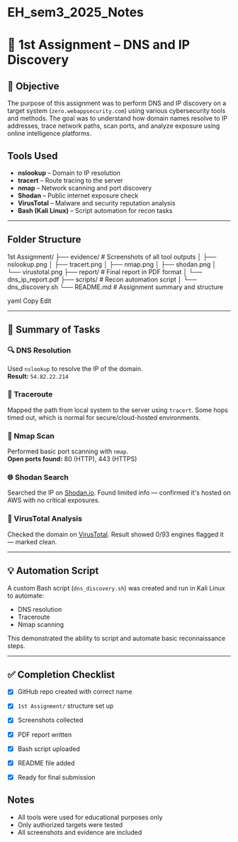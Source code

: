 # EH_sem3_2025_Notes
# 📡 1st Assignment – DNS and IP Discovery

## 🎯 Objective
The purpose of this assignment was to perform DNS and IP discovery on a target system (`zero.webappsecurity.com`) using various cybersecurity tools and methods. The goal was to understand how domain names resolve to IP addresses, trace network paths, scan ports, and analyze exposure using online intelligence platforms.



##  Tools Used
- **nslookup** – Domain to IP resolution
- **tracert** – Route tracing to the server
- **nmap** – Network scanning and port discovery
- **Shodan** – Public internet exposure check
- **VirusTotal** – Malware and security reputation analysis
- **Bash (Kali Linux)** – Script automation for recon tasks

---

##  Folder Structure
1st Assignment/
├── evidence/ # Screenshots of all tool outputs
│ ├── nslookup.png
│ ├── tracert.png
│ ├── nmap.png
│ ├── shodan.png
│ └── virustotal.png
├── report/ # Final report in PDF format
│ └── dns_ip_report.pdf
├── scripts/ # Recon automation script
│ └── dns_discovery.sh
└── README.md # Assignment summary and structure

yaml
Copy
Edit

---

## 📄 Summary of Tasks

### 🔍 DNS Resolution
Used `nslookup` to resolve the IP of the domain.  
**Result:** `54.82.22.214`

### 🚚 Traceroute
Mapped the path from local system to the server using `tracert`. Some hops timed out, which is normal for secure/cloud-hosted environments.

### 🔎 Nmap Scan
Performed basic port scanning with `nmap`.  
**Open ports found:** 80 (HTTP), 443 (HTTPS)

### 🌐 Shodan Search
Searched the IP on [Shodan.io](https://www.shodan.io). Found limited info — confirmed it's hosted on AWS with no critical exposures.

### 🔐 VirusTotal Analysis
Checked the domain on [VirusTotal](https://www.virustotal.com). Result showed 0/93 engines flagged it — marked clean.

---

## 💡 Automation Script
A custom Bash script (`dns_discovery.sh`) was created and run in Kali Linux to automate:
- DNS resolution
- Traceroute
- Nmap scanning

This demonstrated the ability to script and automate basic reconnaissance steps.

---

## ✅ Completion Checklist

- [x] GitHub repo created with correct name
- [x] `1st Assignment/` structure set up
- [x] Screenshots collected
- [x] PDF report written
- [x] Bash script uploaded
- [x] README file added
- [x] Ready for final submission



## Notes
- All tools were used for educational purposes only
- Only authorized targets were tested
- All screenshots and evidence are included


